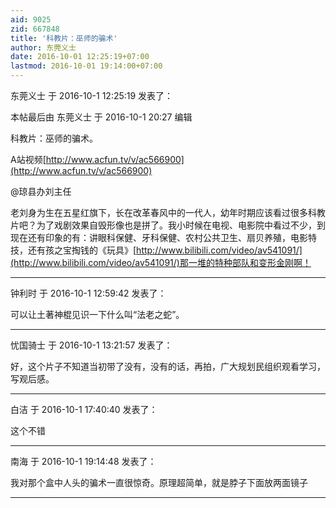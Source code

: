 ```yaml
---
aid: 9025
zid: 667848
title: '科教片：巫师的骗术'
author: 东莞义士
date: 2016-10-01 12:25:19+07:00
lastmod: 2016-10-01 19:14:00+07:00
---
```


东莞义士 于 2016-10-1 12:25:19 发表了：

本帖最后由 东莞义士 于 2016-10-1 20:27 编辑 

科教片：巫师的骗术。

A站视频[http://www.acfun.tv/v/ac566900](http://www.acfun.tv/v/ac566900)

@琼县办刘主任 

老刘身为生在五星红旗下，长在改革春风中的一代人，幼年时期应该看过很多科教片吧？为了戏剧效果自毁形像也是拼了。我小时候在电视、电影院中看过不少，到现在还有印象的有：讲眼科保健、牙科保健、农村公共卫生、扇贝养殖，电影特技，还有孩之宝掏钱的《玩具》[http://www.bilibili.com/video/av541091/](http://www.bilibili.com/video/av541091/)那一堆的特种部队和变形金刚啊！

---------

钟利时 于 2016-10-1 12:59:42 发表了：

可以让土著神棍见识一下什么叫“法老之蛇”。

---------

忧国骑士 于 2016-10-1 13:21:57 发表了：

好，这个片子不知道当初带了没有，没有的话，再拍，广大规划民组织观看学习，写观后感。

---------

白洁 于 2016-10-1 17:40:40 发表了：

这个不错

---------

南海 于 2016-10-1 19:14:48 发表了：

我对那个盒中人头的骗术一直很惊奇。原理超简单，就是脖子下面放两面镜子

---------

